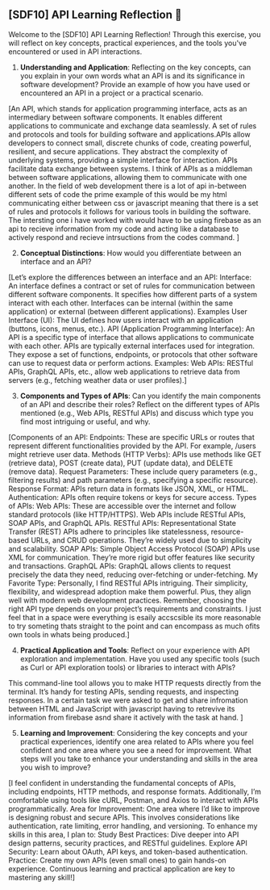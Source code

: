 ## [SDF10] API Learning Reflection 🧠

Welcome to the [SDF10] API Learning Reflection! Through this exercise, you will reflect on key concepts, practical experiences, and the tools you've encountered or used in API interactions.

1. **Understanding and Application**: Reflecting on the key concepts, can you explain in your own words what an API is and its significance in software development? Provide an example of how you have used or encountered an API in a project or a practical scenario.

[An API, which stands for application programming interface, acts as an intermediary between software components. It enables different applications to communicate and exchange data seamlessly. A set of rules and protocols and tools for building software and applications.APIs allow developers to connect small, discrete chunks of code, creating powerful, resilient, and secure applications. They abstract the complexity of underlying systems, providing a simple interface for interaction. APIs facilitate data exchange between systems. I think of APIs as a middleman between software applications, allowing them to communicate with one another. 
In the field of web development there is a lot of api in-between different sets of code the prime example of this would be my html communicating either between css or javascript meaning that there is a set of rules and protocols it follows for various tools in building the software. The intersting one i have worked with would have to be using firebase as an api to recieve information from my code and acting like a database to actively respond and recieve intrsuctions from the codes command. ]

2. **Conceptual Distinctions**: How would you differentiate between an interface and an API? 

[Let’s explore the differences between an interface and an API:
Interface:
An interface defines a contract or set of rules for communication between different software components.
It specifies how different parts of a system interact with each other.
Interfaces can be internal (within the same application) or external (between different applications).
Examples
User Interface (UI): The UI defines how users interact with an application (buttons, icons, menus, etc.).
API (Application Programming Interface):
An API is a specific type of interface that allows applications to communicate with each other.
APIs are typically external interfaces used for integration.
They expose a set of functions, endpoints, or protocols that other software can use to request data or perform actions.
Examples:
Web APIs: RESTful APIs, GraphQL APIs, etc., allow web applications to retrieve data from servers (e.g., fetching weather data or user profiles).]

3. **Components and Types of APIs**: Can you identify the main components of an API and describe their roles? Reflect on the different types of APIs mentioned (e.g., Web APIs, RESTful APIs) and discuss which type you find most intriguing or useful, and why.

[Components of an API:
Endpoints: These are specific URLs or routes that represent different functionalities provided by the API. For example, /users might retrieve user data.
Methods (HTTP Verbs): APIs use methods like GET (retrieve data), POST (create data), PUT (update data), and DELETE (remove data).
Request Parameters: These include query parameters (e.g., filtering results) and path parameters (e.g., specifying a specific resource).
Response Format: APIs return data in formats like JSON, XML, or HTML.
Authentication: APIs often require tokens or keys for secure access.
Types of APIs:
Web APIs: These are accessible over the internet and follow standard protocols (like HTTP/HTTPS). Web APIs include RESTful APIs, SOAP APIs, and GraphQL APIs.
RESTful APIs: Representational State Transfer (REST) APIs adhere to principles like statelessness, resource-based URLs, and CRUD operations. They’re widely used due to simplicity and scalability.
SOAP APIs: Simple Object Access Protocol (SOAP) APIs use XML for communication. They’re more rigid but offer features like security and transactions.
GraphQL APIs: GraphQL allows clients to request precisely the data they need, reducing over-fetching or under-fetching.
My Favorite Type: Personally, I find RESTful APIs intriguing. Their simplicity, flexibility, and widespread adoption make them powerful. Plus, they align well with modern web development practices.
Remember, choosing the right API type depends on your project’s requirements and constraints. I just feel that in a space were everything is esaily accscsible its more reasonable to try someting thats straight to the point and can encompass as much ofits own tools in whats being produced.]

4. **Practical Application and Tools**: Reflect on your experience with API exploration and implementation. Have you used any specific tools (such as Curl or API exploration tools) or libraries to interact with APIs? 

 This command-line tool allows you to make HTTP requests directly from the terminal. It’s handy for testing APIs, sending requests, and inspecting responses. In a certain task we were asked to get and share infromation between HTML and JavaScript with javascript having to retrevive its information from firebase asnd share it actively with the task at hand. ]

5. **Learning and Improvement**: Considering the key concepts and your practical experiences, identify one area related to APIs where you feel confident and one area where you see a need for improvement. What steps will you take to enhance your understanding and skills in the area you wish to improve?

[I feel confident in understanding the fundamental concepts of APIs, including endpoints, HTTP methods, and response formats.
Additionally, I’m comfortable using tools like cURL, Postman, and Axios to interact with APIs programmatically.
Area for Improvement:
One area where I’d like to improve is designing robust and secure APIs. This involves considerations like authentication, rate limiting, error handling, and versioning.
To enhance my skills in this area, I plan to:
Study Best Practices: Dive deeper into API design patterns, security practices, and RESTful guidelines.
Explore API Security: Learn about OAuth, API keys, and token-based authentication.
Practice: Create my own APIs (even small ones) to gain hands-on experience.
Continuous learning and practical application are key to mastering any skill!]
